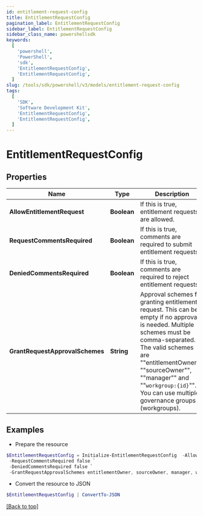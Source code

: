 ```yaml
---
id: entitlement-request-config
title: EntitlementRequestConfig
pagination_label: EntitlementRequestConfig
sidebar_label: EntitlementRequestConfig
sidebar_class_name: powershellsdk
keywords:
  [
    'powershell',
    'PowerShell',
    'sdk',
    'EntitlementRequestConfig',
    'EntitlementRequestConfig',
  ]
slug: /tools/sdk/powershell/v3/models/entitlement-request-config
tags:
  [
    'SDK',
    'Software Development Kit',
    'EntitlementRequestConfig',
    'EntitlementRequestConfig',
  ]
---
```


# EntitlementRequestConfig

## Properties

| Name | Type | Description | Notes |
| --- | --- | --- | --- |
| **AllowEntitlementRequest** | **Boolean** | If this is true, entitlement requests are allowed. | [optional] [default to $false] |
| **RequestCommentsRequired** | **Boolean** | If this is true, comments are required to submit entitlement requests. | [optional] [default to $false] |
| **DeniedCommentsRequired** | **Boolean** | If this is true, comments are required to reject entitlement requests. | [optional] [default to $false] |
| **GrantRequestApprovalSchemes** | **String** | Approval schemes for granting entitlement request. This can be empty if no approval is needed. Multiple schemes must be comma-separated. The valid schemes are ""entitlementOwner"", ""sourceOwner"", ""manager"" and ""`workgroup:{id}`"". You can use multiple governance groups (workgroups). | [optional] [default to "sourceOwner"] |

## Examples

- Prepare the resource

```powershell
$EntitlementRequestConfig = Initialize-EntitlementRequestConfig  -AllowEntitlementRequest true `
 -RequestCommentsRequired false `
 -DeniedCommentsRequired false `
 -GrantRequestApprovalSchemes entitlementOwner, sourceOwner, manager, workgroup:2c918084660f45d6016617daa9210584
```

- Convert the resource to JSON

```powershell
$EntitlementRequestConfig | ConvertTo-JSON
```

[[Back to top]](#)
